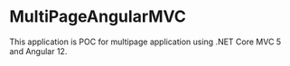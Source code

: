 # MultiPageAngularMVC

This application is POC for multipage application using .NET Core MVC 5 and Angular 12.
